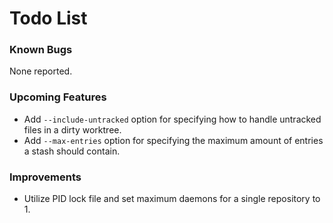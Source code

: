 # Todo List

### Known Bugs

None reported.

### Upcoming Features

+ Add `--include-untracked` option for specifying how to handle untracked files in a dirty worktree.
+ Add `--max-entries` option for specifying the maximum amount of entries a stash should contain.

### Improvements

+ Utilize PID lock file and set maximum daemons for a single repository to 1.
